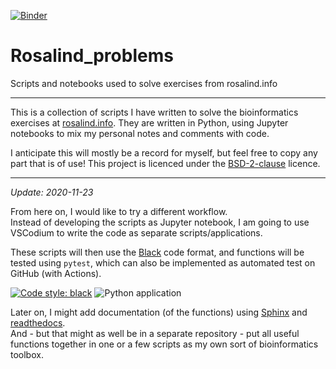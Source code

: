[![Binder](https://mybinder.org/badge_logo.svg)](https://mybinder.org/v2/gh/samnooij/Rosalind_problems/master)

# Rosalind_problems
Scripts and notebooks used to solve exercises from rosalind.info

---

This is a collection of scripts I have written to solve the bioinformatics exercises at [rosalind.info](http://rosalind.info).
They are written in Python, using Jupyter notebooks to mix my personal notes and comments with code.

I anticipate this will mostly be a record for myself, but feel free to copy any part that is of use! 
This project is licenced under the [BSD-2-clause](LICENSE) licence.

---

_Update: 2020-11-23_

From here on, I would like to try a different workflow.  
Instead of developing the scripts as Jupyter notebook, I am going to use 
VSCodium to write the code as separate scripts/applications.

These scripts will then use the [Black](https://github.com/psf/black) code
format, and functions will be tested using `pytest`, which can also be
implemented as automated test on GitHub (with Actions).

[![Code style: black](https://img.shields.io/badge/code%20style-black-000000.svg)](https://github.com/psf/black) ![Python application](https://github.com/samnooij/Rosalind_problems/workflows/Python%20application/badge.svg)

Later on, I might add documentation (of the functions) using 
[Sphinx](https://www.sphinx-doc.org/en/master/) and 
[readthedocs](https://readthedocs.org/).  
And - but that might as well be in a separate repository -
put all useful functions together in one or a few scripts
as my own sort of bioinformatics toolbox.
